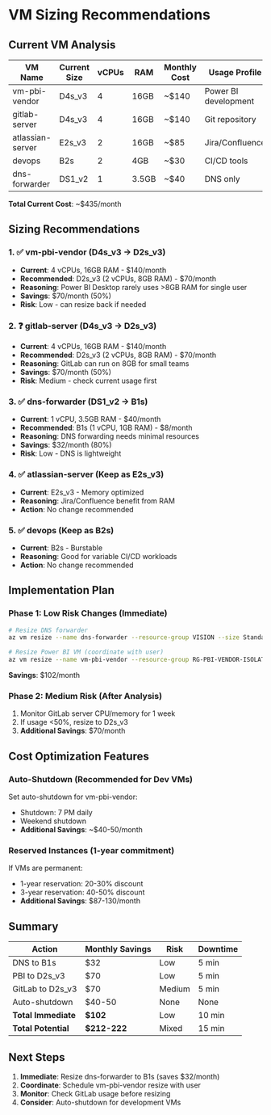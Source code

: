 # VM Sizing Recommendations

## Current VM Analysis

| VM Name | Current Size | vCPUs | RAM | Monthly Cost | Usage Profile |
|---------|--------------|-------|-----|--------------|---------------|
| vm-pbi-vendor | D4s_v3 | 4 | 16GB | ~$140 | Power BI development |
| gitlab-server | D4s_v3 | 4 | 16GB | ~$140 | Git repository |
| atlassian-server | E2s_v3 | 2 | 16GB | ~$85 | Jira/Confluence |
| devops | B2s | 2 | 4GB | ~$30 | CI/CD tools |
| dns-forwarder | DS1_v2 | 1 | 3.5GB | ~$40 | DNS only |

**Total Current Cost**: ~$435/month

## Sizing Recommendations

### 1. ✅ vm-pbi-vendor (D4s_v3 → D2s_v3)
- **Current**: 4 vCPUs, 16GB RAM - $140/month
- **Recommended**: D2s_v3 (2 vCPUs, 8GB RAM) - $70/month
- **Reasoning**: Power BI Desktop rarely uses >8GB RAM for single user
- **Savings**: $70/month (50%)
- **Risk**: Low - can resize back if needed

### 2. ❓ gitlab-server (D4s_v3 → D2s_v3)
- **Current**: 4 vCPUs, 16GB RAM - $140/month
- **Recommended**: D2s_v3 (2 vCPUs, 8GB RAM) - $70/month
- **Reasoning**: GitLab can run on 8GB for small teams
- **Savings**: $70/month (50%)
- **Risk**: Medium - check current usage first

### 3. ✅ dns-forwarder (DS1_v2 → B1s)
- **Current**: 1 vCPU, 3.5GB RAM - $40/month
- **Recommended**: B1s (1 vCPU, 1GB RAM) - $8/month
- **Reasoning**: DNS forwarding needs minimal resources
- **Savings**: $32/month (80%)
- **Risk**: Low - DNS is lightweight

### 4. ✅ atlassian-server (Keep as E2s_v3)
- **Current**: E2s_v3 - Memory optimized
- **Reasoning**: Jira/Confluence benefit from RAM
- **Action**: No change recommended

### 5. ✅ devops (Keep as B2s)
- **Current**: B2s - Burstable
- **Reasoning**: Good for variable CI/CD workloads
- **Action**: No change recommended

## Implementation Plan

### Phase 1: Low Risk Changes (Immediate)
```bash
# Resize DNS forwarder
az vm resize --name dns-forwarder --resource-group VISION --size Standard_B1s

# Resize Power BI VM (coordinate with user)
az vm resize --name vm-pbi-vendor --resource-group RG-PBI-VENDOR-ISOLATED --size Standard_D2s_v3
```
**Savings**: $102/month

### Phase 2: Medium Risk (After Analysis)
1. Monitor GitLab server CPU/memory for 1 week
2. If usage <50%, resize to D2s_v3
3. **Additional Savings**: $70/month

## Cost Optimization Features

### Auto-Shutdown (Recommended for Dev VMs)
Set auto-shutdown for vm-pbi-vendor:
- Shutdown: 7 PM daily
- Weekend shutdown
- **Additional Savings**: ~$40-50/month

### Reserved Instances (1-year commitment)
If VMs are permanent:
- 1-year reservation: 20-30% discount
- 3-year reservation: 40-50% discount
- **Additional Savings**: $87-130/month

## Summary

| Action | Monthly Savings | Risk | Downtime |
|--------|----------------|------|----------|
| DNS to B1s | $32 | Low | 5 min |
| PBI to D2s_v3 | $70 | Low | 5 min |
| GitLab to D2s_v3 | $70 | Medium | 5 min |
| Auto-shutdown | $40-50 | None | None |
| **Total Immediate** | **$102** | Low | 10 min |
| **Total Potential** | **$212-222** | Mixed | 15 min |

## Next Steps

1. **Immediate**: Resize dns-forwarder to B1s (saves $32/month)
2. **Coordinate**: Schedule vm-pbi-vendor resize with user
3. **Monitor**: Check GitLab usage before resizing
4. **Consider**: Auto-shutdown for development VMs